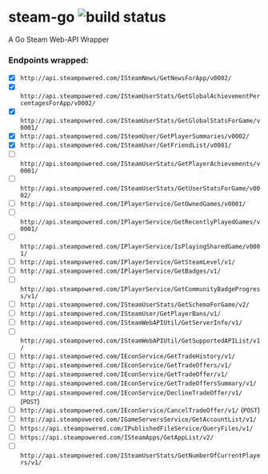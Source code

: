 # steam-go ![build status](https://travis-ci.org/Mungrel/steam-go.svg?branch=master)
A Go Steam Web-API Wrapper

### Endpoints wrapped:
- [x] `http://api.steampowered.com/ISteamNews/GetNewsForApp/v0002/`
- [x] `http://api.steampowered.com/ISteamUserStats/GetGlobalAchievementPercentagesForApp/v0002/`
- [x] `http://api.steampowered.com/ISteamUserStats/GetGlobalStatsForGame/v0001/`
- [x] `http://api.steampowered.com/ISteamUser/GetPlayerSummaries/v0002/`
- [x] `http://api.steampowered.com/ISteamUser/GetFriendList/v0001/`
- [ ] `http://api.steampowered.com/ISteamUserStats/GetPlayerAchievements/v0001/`
- [ ] `http://api.steampowered.com/ISteamUserStats/GetUserStatsForGame/v0002/`
- [ ] `http://api.steampowered.com/IPlayerService/GetOwnedGames/v0001/`
- [ ] `http://api.steampowered.com/IPlayerService/GetRecentlyPlayedGames/v0001/`
- [ ] `http://api.steampowered.com/IPlayerService/IsPlayingSharedGame/v0001/`
- [ ] `http://api.steampowered.com/IPlayerService/GetSteamLevel/v1/`
- [ ] `http://api.steampowered.com/IPlayerService/GetBadges/v1/`
- [ ] `http://api.steampowered.com/IPlayerService/GetCommunityBadgeProgress/v1/`
- [ ] `http://api.steampowered.com/ISteamUserStats/GetSchemaForGame/v2/`
- [ ] `http://api.steampowered.com/ISteamUser/GetPlayerBans/v1/`
- [ ] `http://api.steampowered.com/ISteamWebAPIUtil/GetServerInfo/v1/`
- [ ] `http://api.steampowered.com/ISteamWebAPIUtil/GetSupportedAPIList/v1/`
- [ ] `http://api.steampowered.com/IEconService/GetTradeHistory/v1/`
- [ ] `http://api.steampowered.com/IEconService/GetTradeOffers/v1/`
- [ ] `http://api.steampowered.com/IEconService/GetTradeOffer/v1/`
- [ ] `http://api.steampowered.com/IEconService/GetTradeOffersSummary/v1/`
- [ ] `http://api.steampowered.com/IEconService/DeclineTradeOffer/v1/` (`POST`)
- [ ] `http://api.steampowered.com/IEconService/CancelTradeOffer/v1/` (`POST`)
- [ ] `http://api.steampowered.com/IGameServersService/GetAccountList/v1/`
- [ ] `https://api.steampowered.com/IPublishedFileService/QueryFiles/v1/`
- [ ] `https://api.steampowered.com/ISteamApps/GetAppList/v2/`
- [ ] `http://api.steampowered.com/ISteamUserStats/GetNumberOfCurrentPlayers/v1/`
